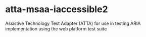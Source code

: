 # atta-msaa-iaccessible2
Assistive Technology Test Adapter (ATTA) for use in testing ARIA implementation using the web platform test suite
